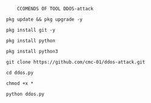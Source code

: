                         CCOMENDS OF TOOL DDOS-attack
                        
                    pkg update && pkg upgrade -y
                    
                    pkg install git -y
                    
                    pkg install python
                    
                    pkg install python3
                    
                    git clone https://github.com/cmc-01/ddos-attack.git
                    
                    cd ddos.py
                    
                    chmod +x *
                    
                    python ddos.py

